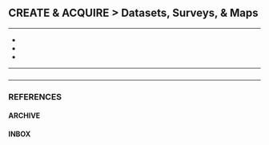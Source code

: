 ## CREATE & ACQUIRE > Datasets, Surveys, & Maps

<hr/>

- []()
- []()
- []()

<hr/>

###

###

<hr/>

### REFERENCES

#### ARCHIVE

#### INBOX
